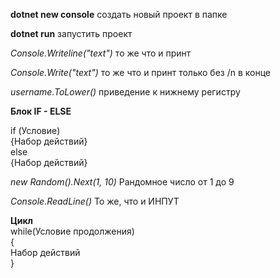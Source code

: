 __dotnet new console__ создать новый проект в папке


__dotnet run__ запустить проект


_Console.Writeline("text")_ то же что и принт 


_Console.Write("text")_ то же что и принт только без /n в конце


_username.ToLower()_ приведение к нижнему регистру

__Блок IF - ELSE__
<br>

if (Условие)
<br>
{Набор действий}
<br>
else
<br>
{Набор действий}        


_new Random().Next(1, 10)_ Рандомное число от 1 до 9

_Console.ReadLine()_ То же, что и ИНПУТ

__Цикл__
<br>
while(Условие продолжения)
<br>
{
<br>
    Набор действий <br>
}



